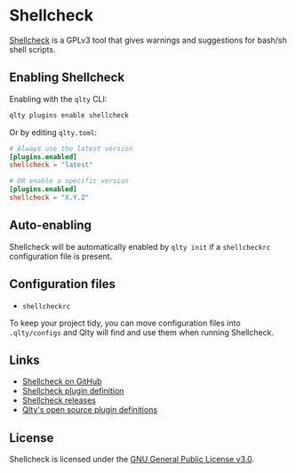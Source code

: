# Shellcheck

[Shellcheck](https://github.com/koalaman/shellcheck) is a GPLv3 tool that gives warnings and suggestions for bash/sh shell scripts.

## Enabling Shellcheck

Enabling with the `qlty` CLI:

```bash
qlty plugins enable shellcheck
```

Or by editing `qlty.toml`:

```toml
# Always use the latest version
[plugins.enabled]
shellcheck = "latest"

# OR enable a specific version
[plugins.enabled]
shellcheck = "X.Y.Z"
```

## Auto-enabling

Shellcheck will be automatically enabled by `qlty init` if a `shellcheckrc` configuration file is present.

## Configuration files

- `shellcheckrc`

To keep your project tidy, you can move configuration files into `.qlty/configs` and Qlty will find and use them when running Shellcheck.

## Links

- [Shellcheck on GitHub](https://github.com/koalaman/shellcheck)
- [Shellcheck plugin definition](https://github.com/qltysh/qlty/tree/main/plugins/linters/shellcheck)
- [Shellcheck releases](https://github.com/koalaman/shellcheck/releases)
- [Qlty's open source plugin definitions](https://github.com/qltysh/qlty/tree/main/plugins/linters)

## License

Shellcheck is licensed under the [GNU General Public License v3.0](https://github.com/koalaman/shellcheck/blob/master/LICENSE).
